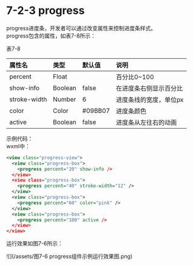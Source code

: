 # 7-2-3 progress

progress进度条，开发者可以通过改变属性来控制进度条样式。  
progress包含的属性，如表7-8所示：

表7-8

| 属性名 | 类型 | 默认值 | 说明 |
| :--- | :--- | :--- | :--- |
| percent | Float |  | 百分比0~100 |
| show-info | Boolean | false | 在进度条右侧显示百分比 |
| stroke-width | Number | 6 | 进度条线的宽度，单位px |
| color | Color | \#09BB07 | 进度条颜色 |
| active | Boolean | false | 进度条从左往右的动画 |

示例代码：  
wxml中：

```xml
<view class="progress-view">
  <view class="progress-box">
    <progress percent="20" show-info />
  </view>
  <view class="progress-box">
    <progress percent="40" stroke-width="12" />
  </view>
  <view class="progress-box">
    <progress percent="60" color="pink" />
  </view>
  <view class="progress-box">
    <progress percent="100" active />
  </view>
</view>
```

运行效果如图7-6所示：

![](/assets/图7-6 progress组件示例运行效果图.png)





